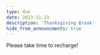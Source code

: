 ```yaml
---
type: due
date: 2023-11-23
description: 'Thanksgiving Break'
hide_from_announcments: true
---
```


Please take time to recharge!

